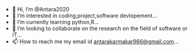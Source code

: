 - 👋 Hi, I’m @Antara2020
- 👀 I’m interested in coding,project,software devlopement...
- 🌱 I’m currently learning python,R...
- 💞️ I’m looking to collaborate on the research on the field of software or IT...
- 📫 How to reach me my email id antarakarmakar966@gmail.com...

<!---
Antara2020/Antara2020 is a ✨ special ✨ repository because its `README.md` (this file) appears on your GitHub profile.
You can click the Preview link to take a look at your changes.
--->

